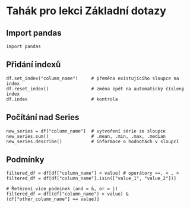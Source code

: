# Tahák pro lekci Základní dotazy

## Import pandas
```
import pandas
```

## Přidání indexů
```
df.set_index("column_name")     # přeměna existujícího sloupce na index
df.reset_index()                # změna zpět na automatický číslený index
df.index                        # kontrola
```

## Počítání nad Series
```
new_series = df["column_name"]  # vytvoření série ze sloupce
new_series.sum()                # .mean, .min, .max, .median
new_series.describe()           # informace o hodnotách v sloupcí
```

## Podmínky
```
filtered_df = df[df["column_name"] < value] # operátory ==, < , >
filtered_df = df[df["column_name"].isin(["value_1", "value_2"])]

# Řetězení více podmínek (and = &, or = |)
filtered_df = df[(df["column_name") > value) & (df["other_column_name"] == value)]

```
